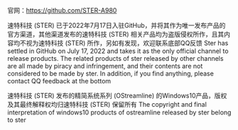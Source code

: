 官网：https://github.com/STER-A980

速特科技 (STER) 已于2022年7月17日入驻GitHub，并将其作为唯一发布产品的官方渠道，其他渠道发布的速特科技 (STER) 相关产品均为盗版侵权所作，且其内容均不视为速特科技 (STER) 所作，另如有发现，欢迎联系底部QQ反馈 Ster has settled in GitHub on July 17, 2022 and takes it as the only official channel to release products. The related products of ster released by other channels are all made by piracy and infringement, and their contents are not considered to be made by ster. In addition, if you find anything, please contact QQ feedback at the bottom

速特科技 (STER) 发布的精简系统系列 (OStreamline) 的Windows10产品，版权及其最终解释权均归速特科技 (STER) 保留所有 The copyright and final interpretation of windows10 products of ostreamline released by ster belong to ster
